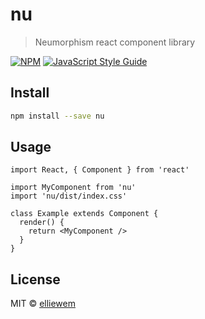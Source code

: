 # nu

> Neumorphism react component library

[![NPM](https://img.shields.io/npm/v/nu.svg)](https://www.npmjs.com/package/nu) [![JavaScript Style Guide](https://img.shields.io/badge/code_style-standard-brightgreen.svg)](https://standardjs.com)

## Install

```bash
npm install --save nu
```

## Usage

```tsx
import React, { Component } from 'react'

import MyComponent from 'nu'
import 'nu/dist/index.css'

class Example extends Component {
  render() {
    return <MyComponent />
  }
}
```

## License

MIT © [elliewem](https://github.com/elliewem)
